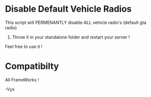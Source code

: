 # Disable Default Vehicle Radios

This script will PERMENANTLY disable ALL vehicle radio's (default gta radio)

1) Throw it in your standalone folder and restart your server !

Feel free to use it !

# Compatibilty

All FrameWorks !

-Vyx
